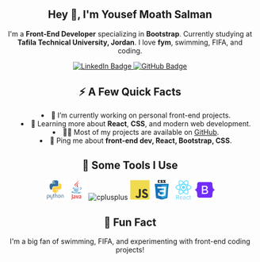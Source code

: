 <h2 style="text-align: center;">Hey 👋, I'm Yousef Moath Salman</h2>
<p style="text-align: center;">I'm a <strong>Front-End Developer</strong> specializing in <strong>Bootstrap</strong>. Currently studying at <strong>Tafila Technical University, Jordan</strong>. I love <strong>fym</strong>, swimming, FIFA, and coding.</p>

<p style="text-align: center;">
  <a href="https://www.linkedin.com/in/yousef-salman-27b19a33a/overlay/about-this-profile/?lipi=urn%3Ali%3Apage%3Ad_flagship3_profile_view_base%3BsE0JqCxDSq%2B5wtby%2FxET3A%3D%3D">
    <img src="https://img.shields.io/badge/-LinkedIn-0077B5?style=flat-square&logo=LinkedIn" alt="LinkedIn Badge">
  </a>
  <a href="https://github.com/yusefalsalman">
    <img src="https://img.shields.io/badge/-GitHub-181717?style=flat-square&logo=github" alt="GitHub Badge">
  </a>
</p>

<h2 style="text-align: center;">⚡️ A Few Quick Facts</h2>
<ul style="list-style-position: inside; text-align: center;">
  <li>🔭 I’m currently working on personal front-end projects.</li>
  <li>🧐 Learning more about <strong>React</strong>, <strong>CSS</strong>, and modern web development.</li>
  <li>👨‍💻 Most of my projects are available on <a href="https://github.com/yusefalsalman">GitHub</a>.</li>
  <li>💬 Ping me about <strong>front-end dev, React, Bootstrap, CSS</strong>.</li>
</ul>

<h2 style="text-align: center;">🚀 Some Tools I Use</h2>
<p style="text-align: center;">
  <img src="https://raw.githubusercontent.com/devicons/devicon/master/icons/python/python-original-wordmark.svg" alt="python" width="40" height="40" />
  <img src="https://raw.githubusercontent.com/devicons/devicon/master/icons/java/java-original-wordmark.svg" alt="java" width="40" height="40" />
  <img src="[https://raw.githubusercontent.com/devicons/devicon/icons/cplusplus/cplusplus-original.svg"](https://upload.wikimedia.org/wikipedia/commons/thumb/1/18/ISO_C%2B%2B_Logo.svg/306px-ISO_C%2B%2B_Logo.svg.png?20170928190710) alt="cplusplus" width="40" height="40" />
  <img src="https://raw.githubusercontent.com/devicons/devicon/master/icons/javascript/javascript-original.svg" alt="javascript" width="40" height="40" />
  <img src="https://raw.githubusercontent.com/devicons/devicon/master/icons/css3/css3-original-wordmark.svg" alt="css3" width="40" height="40" />
  <img src="https://raw.githubusercontent.com/devicons/devicon/master/icons/react/react-original-wordmark.svg" alt="react" width="40" height="40" />
  <img src="https://raw.githubusercontent.com/devicons/devicon/master/icons/bootstrap/bootstrap-plain.svg" alt="bootstrap" width="40" height="40" />
</p>

<h2 style="text-align: center;">🎉 Fun Fact</h2>
<p style="text-align: center;">I'm a big fan of swimming, FIFA, and experimenting with front-end coding projects!</p>
